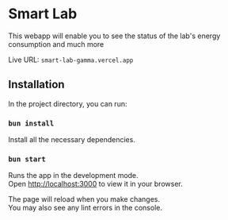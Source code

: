 # Smart Lab

This webapp will enable you to see the status of the lab's energy consumption and much more

Live URL: `smart-lab-gamma.vercel.app`

## Installation

In the project directory, you can run:

### `bun install`

Install all the necessary dependencies.

### `bun start`

Runs the app in the development mode.\
Open [http://localhost:3000](http://localhost:3000) to view it in your browser.

The page will reload when you make changes.\
You may also see any lint errors in the console.
